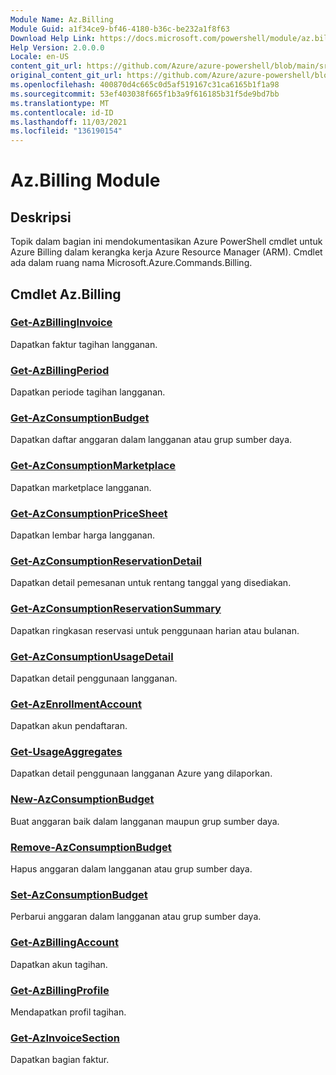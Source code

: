 ```yaml
---
Module Name: Az.Billing
Module Guid: a1f34ce9-bf46-4180-b36c-be232a1f8f63
Download Help Link: https://docs.microsoft.com/powershell/module/az.billing
Help Version: 2.0.0.0
Locale: en-US
content_git_url: https://github.com/Azure/azure-powershell/blob/main/src/Billing/Billing/help/Az.Billing.md
original_content_git_url: https://github.com/Azure/azure-powershell/blob/main/src/Billing/Billing/help/Az.Billing.md
ms.openlocfilehash: 400870d4c665c0d5af519167c31ca6165b1f1a98
ms.sourcegitcommit: 53ef403038f665f1b3a9f616185b31f5de9bd7bb
ms.translationtype: MT
ms.contentlocale: id-ID
ms.lasthandoff: 11/03/2021
ms.locfileid: "136190154"
---
```

# Az.Billing Module
## Deskripsi
Topik dalam bagian ini mendokumentasikan Azure PowerShell cmdlet untuk Azure Billing dalam kerangka kerja Azure Resource Manager (ARM). Cmdlet ada dalam ruang nama Microsoft.Azure.Commands.Billing.

## Cmdlet Az.Billing
### [Get-AzBillingInvoice](Get-AzBillingInvoice.md)
Dapatkan faktur tagihan langganan.

### [Get-AzBillingPeriod](Get-AzBillingPeriod.md)
Dapatkan periode tagihan langganan.

### [Get-AzConsumptionBudget](Get-AzConsumptionBudget.md)
Dapatkan daftar anggaran dalam langganan atau grup sumber daya.

### [Get-AzConsumptionMarketplace](Get-AzConsumptionMarketplace.md)
Dapatkan marketplace langganan.

### [Get-AzConsumptionPriceSheet](Get-AzConsumptionPriceSheet.md)
Dapatkan lembar harga langganan.

### [Get-AzConsumptionReservationDetail](Get-AzConsumptionReservationDetail.md)
Dapatkan detail pemesanan untuk rentang tanggal yang disediakan.

### [Get-AzConsumptionReservationSummary](Get-AzConsumptionReservationSummary.md)
Dapatkan ringkasan reservasi untuk penggunaan harian atau bulanan.

### [Get-AzConsumptionUsageDetail](Get-AzConsumptionUsageDetail.md)
Dapatkan detail penggunaan langganan.

### [Get-AzEnrollmentAccount](Get-AzEnrollmentAccount.md)
Dapatkan akun pendaftaran.

### [Get-UsageAggregates](Get-UsageAggregates.md)
Dapatkan detail penggunaan langganan Azure yang dilaporkan.

### [New-AzConsumptionBudget](New-AzConsumptionBudget.md)
Buat anggaran baik dalam langganan maupun grup sumber daya.

### [Remove-AzConsumptionBudget](Remove-AzConsumptionBudget.md)
Hapus anggaran dalam langganan atau grup sumber daya.

### [Set-AzConsumptionBudget](Set-AzConsumptionBudget.md)
Perbarui anggaran dalam langganan atau grup sumber daya.

### [Get-AzBillingAccount](Get-AzBillingAccount.md)
Dapatkan akun tagihan.

### [Get-AzBillingProfile](Get-AzBillingProfile.md)
Mendapatkan profil tagihan.

### [Get-AzInvoiceSection](Get-AzInvoiceSection.md)
Dapatkan bagian faktur.


